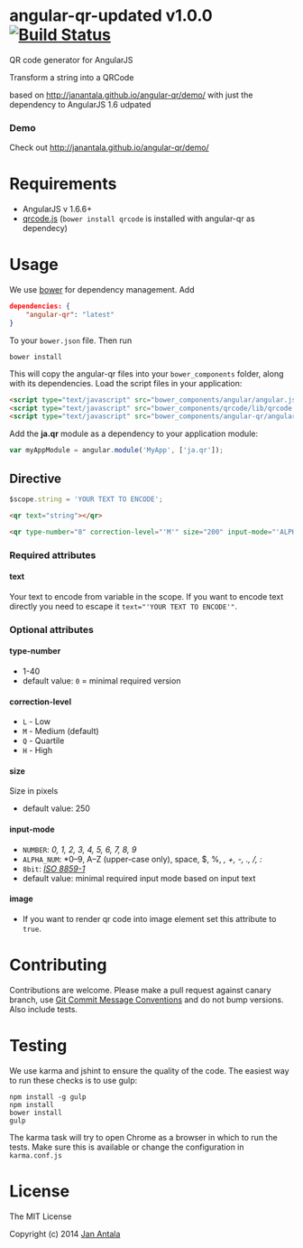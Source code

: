 # angular-qr-updated v1.0.0 [![Build Status](https://travis-ci.org/janantala/angular-qr.png?branch=master)](https://travis-ci.org/janantala/angular-qr)

QR code generator for AngularJS

Transform a string into a QRCode

based on http://janantala.github.io/angular-qr/demo/
with just the dependency to AngularJS 1.6 udpated

### Demo

Check out http://janantala.github.io/angular-qr/demo/

# Requirements

- AngularJS v 1.6.6+
- [qrcode.js](https://github.com/janantala/qrcode) (`bower install qrcode` is installed with angular-qr as dependecy)

# Usage

We use [bower](http://twitter.github.com/bower/) for dependency management. Add

```json
dependencies: {
    "angular-qr": "latest"
}
```

To your `bower.json` file. Then run

    bower install

This will copy the angular-qr files into your `bower_components` folder, along with its dependencies. Load the script files in your application:

```html
<script type="text/javascript" src="bower_components/angular/angular.js"></script>
<script type="text/javascript" src="bower_components/qrcode/lib/qrcode.min.js"></script>
<script type="text/javascript" src="bower_components/angular-qr/angular-qr.min.js"></script>
```

Add the **ja.qr** module as a dependency to your application module:

```js
var myAppModule = angular.module('MyApp', ['ja.qr']);
```

## Directive    

```js
$scope.string = 'YOUR TEXT TO ENCODE';
```

```html
<qr text="string"></qr>
```

```html
<qr type-number="8" correction-level="'M'" size="200" input-mode="'ALPHA_NUM'" text="string" image="true"></qr>
```

### Required attributes

#### text
Your text to encode from variable in the scope. If you want to encode text directly you need to escape it `text="'YOUR TEXT TO ENCODE'"`.

### Optional attributes

#### type-number
- 1-40
- default value: `0` = minimal required version

#### correction-level
- `L` - Low
- `M` - Medium (default)
- `Q` - Quartile
- `H` - High
 
#### size
Size in pixels
- default value: 250

#### input-mode
- `NUMBER`: *0, 1, 2, 3, 4, 5, 6, 7, 8, 9*
- `ALPHA_NUM`: *0–9, A–Z (upper-case only), space, $, %, *, +, -, ., /, :*
- `8bit`: *[ISO 8859-1](http://en.wikipedia.org/wiki/ISO_8859-1)*
- default value: minimal required input mode based on input text

#### image
- If you want to render qr code into image element set this attribute to `true`.

# Contributing

Contributions are welcome. Please make a pull request against canary branch, use [Git Commit Message Conventions](https://docs.google.com/document/d/1QrDFcIiPjSLDn3EL15IJygNPiHORgU1_OOAqWjiDU5Y/edit#heading=h.uyo6cb12dt6w) and do not bump versions. Also include tests.

# Testing

We use karma and jshint to ensure the quality of the code. The easiest way to run these checks is to use gulp:

    npm install -g gulp
    npm install
    bower install
    gulp

The karma task will try to open Chrome as a browser in which to run the tests. Make sure this is available or change the configuration in `karma.conf.js` 


# License

The MIT License

Copyright (c) 2014 [Jan Antala](http://www.janantala.com)

